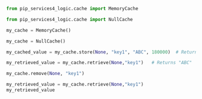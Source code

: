 ```python
from pip_services4_logic.cache import MemoryCache
```

```python
from pip_services4_logic.cache import NullCache
```

```python
my_cache = MemoryCache()
```

```python
my_cache = NullCache()

```

```python
my_cached_value = my_cache.store(None, "key1", "ABC", 180000)  # Returns "ABC"
```

```python
my_retrieved_value = my_cache.retrieve(None,"key1")   # Returns "ABC"

```

```python
my_cache.remove(None, "key1")

```

```python
my_retrieved_value = my_cache.retrieve(None,"key1")
my_retrieved_value


```
